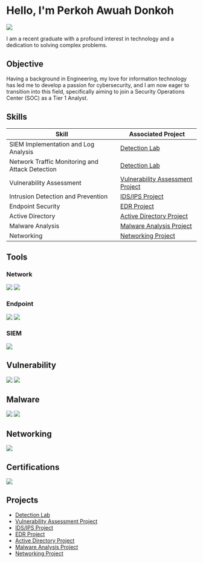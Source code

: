 # Hello, I'm Perkoh Awuah Donkoh
<a href="https://http://linkedin.com/in/perkoh-awuah-donkoh-5b600b230"><img src="https://img.shields.io/badge/-LinkedIn-0072b1?&style=for-the-badge&logo=linkedin&logoColor=white" /></a>


I am a recent graduate with a profound interest in technology and a dedication to solving complex problems.

## Objective

Having a background in Engineering, my love for information technology has led me to develop a passion for cybersecurity, and I am now eager to transition into this field, specifically aiming to join a Security Operations Center (SOC) as a Tier 1 Analyst.

## Skills

| Skill                                         | Associated Project         |
|-----------------------------------------------|----------------------------|
| SIEM Implementation and Log Analysis          | <a href="https://github.com/Perkoh/Detection-Lab/tree/main">Detection Lab</a>|
| Network Traffic Monitoring and Attack Detection | <a href="https://github.com/Perkoh/Detection-Lab/tree/main">Detection Lab</a>|
| Vulnerability Assessment                      | <a href="https://github.com/Perkoh/Vulnerability-Assessment-">Vulnerability Assessment Project</a>|
| Intrusion Detection and Prevention            | <a href="https://github.com/Perkoh/IDS-IPS-Project">IDS/IPS Project</a>|
| Endpoint Security                             | <a href="https://github.com/Perkoh/EDR-Project">EDR Project</a>|
| Active Directory                              | <a href="https://github.com/Perkoh/Active-Directory-Project">Active Directory Project</a>|
| Malware Analysis                              | <a href="https://github.com/Perkoh/Malware-Analysis-Project">Malware Analysis Project</a>| 
| Networking                                    |<a href="https://github.com/Perkoh/Networking-Project">Networking Project</a>|

## Tools

### Network
<div>
    <img src="https://img.shields.io/badge/-Wireshark-1679A7?&style=for-the-badge&logo=Wireshark&logoColor=white" />
    <img src="https://img.shields.io/badge/-Suricata-EF3B2D?&style=for-the-badge&logo=Suricata&logoColor=white" />
</div>

### Endpoint
<div>
    <img src="https://img.shields.io/badge/Aurora%20Lite-00A4EF?style=for-the-badge&logo=Microsoft&logoColor=white" />
    <img src="https://img.shields.io/badge/-Velociraptor-4B275F?&style=for-the-badge&logo=Velociraptor&logoColor=white" />
</div>

### SIEM
<div>
    <img src="https://img.shields.io/badge/-Splunk-000000?&style=for-the-badge&logo=Splunk&logoColor=white" />
</div>

## Vulnerability
<div>
   <img src="https://img.shields.io/badge/Nessus-4E9A00?style=for-the-badge&logo=Tenable&logoColor=white" />
   <img src="https://img.shields.io/badge/Nmap-000000?style=for-the-badge&logo=nmap&logoColor=white" />
</div>

## Malware
<div>
    <img src="https://img.shields.io/badge/FLARE%20VM-00A4EF?style=for-the-badge&logo=Windows&logoColor=white" />
    <img src="https://img.shields.io/badge/VirusTotal-4E9A00?style=for-the-badge&logo=VirusTotal&logoColor=white" />
</div>

## Networking
<div>
    <img src="https://img.shields.io/badge/Cisco%20Packet%20Tracer-1F77D0?style=for-the-badge&logo=cisco&logoColor=white" />
</div>

## Certifications

<div>
<img src="https://img.shields.io/badge/-Security%2B-FF0000?&style=for-the-badge&logo=CompTIA&logoColor=white" />
</div>

## Projects
- <a href="https://github.com/Perkoh/Detection-Lab/tree/main">Detection Lab</a>
- <a href="https://github.com/Perkoh/Vulnerability-Assessment-">Vulnerability Assessment Project</a>
- <a href="https://github.com/Perkoh/IDS-IPS-Project">IDS/IPS Project</a>
- <a href="https://github.com/Perkoh/EDR-Project">EDR Project</a>
- <a href="https://github.com/Perkoh/Active-Directory-Project">Active Directory Project</a>
- <a href="https://github.com/Perkoh/Malware-Analysis-Project">Malware Analysis Project</a>
- <a href="https://github.com/Perkoh/Networking-Project">Networking Project</a>
